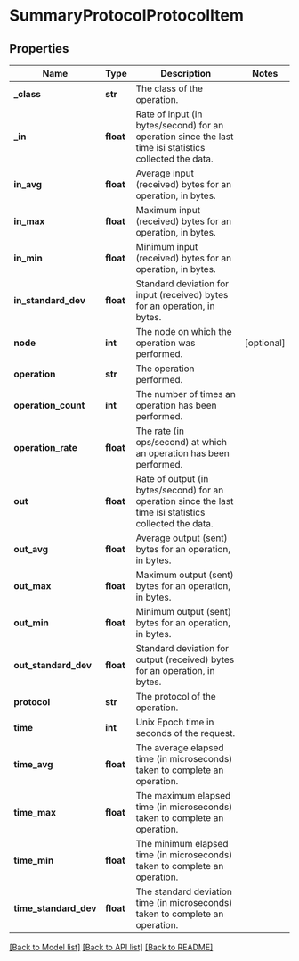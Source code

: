 # SummaryProtocolProtocolItem

## Properties
Name | Type | Description | Notes
------------ | ------------- | ------------- | -------------
**_class** | **str** | The class of the operation. | 
**_in** | **float** | Rate of input (in bytes/second) for an operation since the last time isi statistics collected the data. | 
**in_avg** | **float** | Average input (received) bytes for an operation, in bytes. | 
**in_max** | **float** | Maximum input (received) bytes for an operation, in bytes. | 
**in_min** | **float** | Minimum input (received) bytes for an operation, in bytes. | 
**in_standard_dev** | **float** | Standard deviation for input (received) bytes for an operation, in bytes. | 
**node** | **int** | The node on which the operation was performed. | [optional] 
**operation** | **str** | The operation performed. | 
**operation_count** | **int** | The number of times an operation has been performed. | 
**operation_rate** | **float** | The rate (in ops/second) at which an operation has been performed. | 
**out** | **float** | Rate of output (in bytes/second) for an operation since the last time isi statistics collected the data. | 
**out_avg** | **float** | Average output (sent) bytes for an operation, in bytes. | 
**out_max** | **float** | Maximum output (sent) bytes for an operation, in bytes. | 
**out_min** | **float** | Minimum output (sent) bytes for an operation, in bytes. | 
**out_standard_dev** | **float** | Standard deviation for output (received) bytes for an operation, in bytes. | 
**protocol** | **str** | The protocol of the operation. | 
**time** | **int** | Unix Epoch time in seconds of the request. | 
**time_avg** | **float** | The average elapsed time (in microseconds) taken to complete an operation. | 
**time_max** | **float** | The maximum elapsed time (in microseconds) taken to complete an operation. | 
**time_min** | **float** | The minimum elapsed time (in microseconds) taken to complete an operation. | 
**time_standard_dev** | **float** | The standard deviation time (in microseconds) taken to complete an operation. | 

[[Back to Model list]](../README.md#documentation-for-models) [[Back to API list]](../README.md#documentation-for-api-endpoints) [[Back to README]](../README.md)


